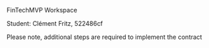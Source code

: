 FinTechMVP Workspace

Student: Clément Fritz, 522486cf



Please note, additional steps are required to implement the contract
